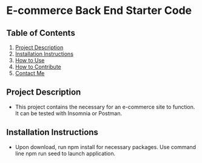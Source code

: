 # E-commerce Back End Starter Code


## Table of Contents
1. [Project Description](#project-description)
2. [Installation Instructions](#installation-instructions)
3. [How to Use](#how-to-use)
4. [How to Contribute](#how-to-contribute)
5. [Contact Me](#contact-me)

## Project Description
* This project contains the necessary for an e-commerce site to function. It can be tested with Insomnia or Postman.

## Installation Instructions
* Upon download, run npm install for necessary packages. Use command line npm run seed to launch application.
